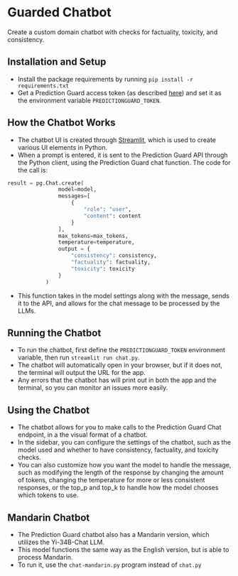 # Guarded Chatbot

Create a custom domain chatbot with checks for factuality, toxicity, and consistency.

## Installation and Setup

- Install the package requirements by running `pip install -r requirements.txt`
- Get a Prediction Guard access token (as described [here](https://docs.predictionguard.com/)) and set it as the environment variable `PREDICTIONGUARD_TOKEN`.

## How the Chatbot Works
- The chatbot UI is created through [Streamlit](https://streamlit.io), which is used to create various UI elements in Python.
- When a prompt is entered, it is sent to the Prediction Guard API through the Python client, using the Prediction Guard chat function. The code for the call is:
```python
result = pg.Chat.create(
                model=model,
                messages=[
                    {
                        "role": "user",
                        "content": content
                    }
                ],
                max_tokens=max_tokens,
                temperature=temperature,
                output = {
                    "consistency": consistency,
                    "factuality": factuality,
                    "toxicity": toxicity
                }
            )
```
- This function takes in the model settings along with the message, sends it to the API, and allows for the chat message to be processed by the LLMs.

## Running the Chatbot

- To run the chatbot, first define the `PREDICTIONGUARD_TOKEN` environment variable, then run `streamlit run chat.py`.
- The chatbot will automatically open in your browser, but if it does not, the terminal will output the URL for the app.
- Any errors that the chatbot has will print out in both the app and the terminal, so you can monitor an issues more easily.

## Using the Chatbot

- The chatbot allows for you to make calls to the Prediction Guard Chat endpoint, in a the visual format of a chatbot. 
- In the sidebar, you can configure the settings of the chatbot, such as the model used and whether to have consistency, factuality, and toxicity checks.
- You can also customize how you want the model to handle the message, such as modifying the length of the response by changing the amount of tokens, changing the temperature for more or less consistent responses, or the top_p and top_k to handle how the model chooses which tokens to use.

## Mandarin Chatbot
- The Prediction Guard chatbot also has a Mandarin version, which utilizes the Yi-34B-Chat LLM. 
- This model functions the same way as the English version, but is able to process Mandarin.
- To run it, use the `chat-mandarin.py` program instead of `chat.py`